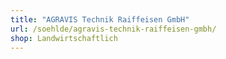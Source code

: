 ```yaml
---
title: "AGRAVIS Technik Raiffeisen GmbH"
url: /soehlde/agravis-technik-raiffeisen-gmbh/
shop: Landwirtschaftlich
---
```

